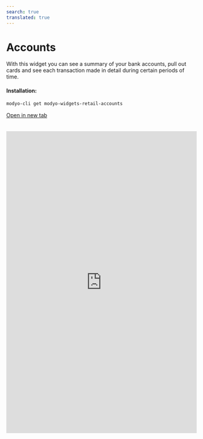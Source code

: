 ```yaml
---
search: true
translated: true
---
```


# Accounts

With this widget you can see a summary of your bank accounts, pull out cards and see each transaction made in detail during certain periods of time.

#### Installation:

```bash
modyo-cli get modyo-widgets-retail-accounts
```

[Open in new tab](https://widgets.modyo.com/retail/accounts)

<iframe id="widgetFrame" src="https://widgets.modyo.com/retail/accounts" width="100%" frameBorder="0" style="min-height:800px;overflow:auto;margin-top:20px;"/>

#### Checking Account

| Functionality            | Description                                                                                                                                                                                                           |
| :----------------------- | :-------------------------------------------------------------------------------------------------------------------------------------------------------------------------------------------------------------------- |
| Checking Account Summary | Presents the status of the account and if applicable, the status of the associated credit line.<br><br> The specific information is presented both numerically and graphically.                                       |
| View recent activity     | Presents the latest transactions that have been made within the account, ordered by date.<br><br> Also included is the ability to search within the transactions shown.                                               |
| Account Statements       | Displays account statements from previous periods, displaying the transactions of each selected account statement, sorted by date.<br><br> Clients also have the ability to search within the displayed transactions. |

#### Savings Account

| Functionality           | Description                                                                                                                                                                                                                                       |
| :---------------------- | :------------------------------------------------------------------------------------------------------------------------------------------------------------------------------------------------------------------------------------------------ |
| Savings Account Summary | Shows the account status similar to what is presented for a checking account, but with the difference that savings accounts have no checks and no associated lines of credit. <br><br>Specific information is presented numerically within lists. |
| View recent activity    | Show the latest transactions that have been made within the account, sorted by date. <br><br>Also included is the ability to search within the transactions shown.                                                                                |
| Account Statements      | Displays account statements from previous periods, displaying the transactions of each selected account statement, sorted by date.<br><br>Clients also have the ability to search within the displayed transactions.                              |

<script>

  export default {
    mounted() {

      function setIframeHeightCO(id, ht) {
          var ifrm = document.getElementById(id);
          if(ifrm) {
            ifrm.style.height = ht + 4 + "px";
          }
      }
      // iframed document sends its height using postMessage
      function handleDocHeightMsg(e) {
          // check origin
          if ( e.origin === 'https://widgets.modyo.com' ) {
              // parse data
              var data = JSON.parse( e.data );

              console.log('data:', data)
              // check data object
              if ( data['docHeight'] ) {
                  setIframeHeightCO( 'widgetFrame', data['docHeight'] );
              } else {
                  setIframeHeightCO( 'widgetFrame', 700 );
              }
          }
      }

      // assign message handler
      if ( window.addEventListener ) {
          window.addEventListener('message', handleDocHeightMsg, false);
      }
    }
  }

</script>
